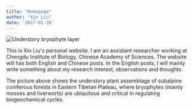 ```yaml
---
title: "Homepage"
author: "Xin Liu"
date: '2017-01-28'
---
```


![Understory bryophyte layer](https://xliu.updog.co/assets/img/forest_bryo_layer.jpg)

This is Xin Liu's personal website. I am an assistant researcher working at Chengdu Institute of Biology, Chinese Academy of Sciences. The website will has both English and Chinese posts. In the English posts, I will mainly write something about my research interest, observations and thoughts. 

The picture above shows the understory plant assemblage of subalpine coniferous forests in Eastern Tibetan Plateau, where bryophytes (mainly mosses and liverworts) are ubiquitous and critical in regulating biogeochemical cycles.